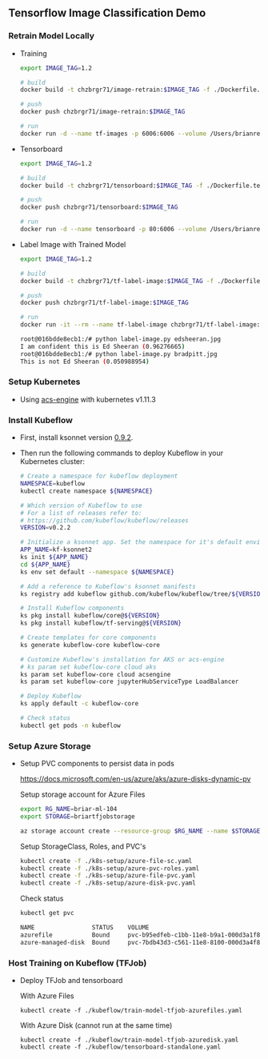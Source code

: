 ## Tensorflow Image Classification Demo


### Retrain Model Locally

* Training
    ```bash
    export IMAGE_TAG=1.2

    # build
    docker build -t chzbrgr71/image-retrain:$IMAGE_TAG -f ./Dockerfile.train .

    # push
    docker push chzbrgr71/image-retrain:$IMAGE_TAG

    # run
    docker run -d --name tf-images -p 6006:6006 --volume /Users/brianredmond/gopath/src/github.com/chzbrgr71/image-classification/tf-output:/tmp/tensorflow chzbrgr71/image-retrain:$IMAGE_TAG
    ```

* Tensorboard
    ```bash
    export IMAGE_TAG=1.2

    # build
    docker build -t chzbrgr71/tensorboard:$IMAGE_TAG -f ./Dockerfile.tensorboard .

    # push
    docker push chzbrgr71/tensorboard:$IMAGE_TAG

    # run
    docker run -d --name tensorboard -p 80:6006 --volume /Users/brianredmond/gopath/src/github.com/chzbrgr71/image-classification/tf-output:/tmp/tensorflow chzbrgr71/tensorboard:$IMAGE_TAG
    ```

* Label Image with Trained Model
    ```bash
    export IMAGE_TAG=1.2

    # build
    docker build -t chzbrgr71/tf-label-image:$IMAGE_TAG -f ./Dockerfile.label .

    # push
    docker push chzbrgr71/tf-label-image:$IMAGE_TAG

    # run
    docker run -it --rm --name tf-label-image chzbrgr71/tf-label-image:$IMAGE_TAG

    root@016bdde8ecb1:/# python label-image.py edsheeran.jpg
    I am confident this is Ed Sheeran (0.96276665)
    root@016bdde8ecb1:/# python label-image.py bradpitt.jpg
    This is not Ed Sheeran (0.050988954)
    ```

### Setup Kubernetes

* Using [acs-engine](https://github.com/Azure/acs-engine) with kubernetes v1.11.3


### Install Kubeflow

* First, install ksonnet version [0.9.2](https://ksonnet.io/#get-started).
* Then run the following commands to deploy Kubeflow in your Kubernetes cluster:

    ```bash
    # Create a namespace for kubeflow deployment
    NAMESPACE=kubeflow
    kubectl create namespace ${NAMESPACE}

    # Which version of Kubeflow to use
    # For a list of releases refer to:
    # https://github.com/kubeflow/kubeflow/releases
    VERSION=v0.2.2

    # Initialize a ksonnet app. Set the namespace for it's default environment.
    APP_NAME=kf-ksonnet2
    ks init ${APP_NAME}
    cd ${APP_NAME}
    ks env set default --namespace ${NAMESPACE}

    # Add a reference to Kubeflow's ksonnet manifests
    ks registry add kubeflow github.com/kubeflow/kubeflow/tree/${VERSION}/kubeflow

    # Install Kubeflow components
    ks pkg install kubeflow/core@${VERSION}
    ks pkg install kubeflow/tf-serving@${VERSION}

    # Create templates for core components
    ks generate kubeflow-core kubeflow-core

    # Customize Kubeflow's installation for AKS or acs-engine
    # ks param set kubeflow-core cloud aks
    ks param set kubeflow-core cloud acsengine
    ks param set kubeflow-core jupyterHubServiceType LoadBalancer

    # Deploy Kubeflow
    ks apply default -c kubeflow-core

    # Check status
    kubectl get pods -n kubeflow
    ```


### Setup Azure Storage

* Setup PVC components to persist data in pods

    https://docs.microsoft.com/en-us/azure/aks/azure-disks-dynamic-pv 

    Setup storage account for Azure Files
    ```bash
    export RG_NAME=briar-ml-104
    export STORAGE=briartfjobstorage

    az storage account create --resource-group $RG_NAME --name $STORAGE --sku Standard_LRS
    ```

    Setup StorageClass, Roles, and PVC's
    ```bash
    kubectl create -f ./k8s-setup/azure-file-sc.yaml
    kubectl create -f ./k8s-setup/azure-pvc-roles.yaml
    kubectl create -f ./k8s-setup/azure-file-pvc.yaml
    kubectl create -f ./k8s-setup/azure-disk-pvc.yaml
    ```

    Check status
    ```bash
    kubectl get pvc

    NAME                STATUS    VOLUME                                     CAPACITY   ACCESS MODES   STORAGECLASS   AGE
    azurefile           Bound     pvc-b95edfeb-c1bb-11e8-b9a1-000d3a1f8011   5Gi        RWX            kfazurefile    10s
    azure-managed-disk  Bound     pvc-7bdb43d3-c561-11e8-8100-000d3a4f8d42   5Gi        RWO            managed-premium    7h
    ```


### Host Training on Kubeflow (TFJob)

* Deploy TFJob and tensorboard

    With Azure Files
    ```
    kubectl create -f ./kubeflow/train-model-tfjob-azurefiles.yaml
    ```

    With Azure Disk (cannot run at the same time)
    ```
    kubectl create -f ./kubeflow/train-model-tfjob-azuredisk.yaml
    kubectl create -f ./kubeflow/tensorboard-standalone.yaml
    ```